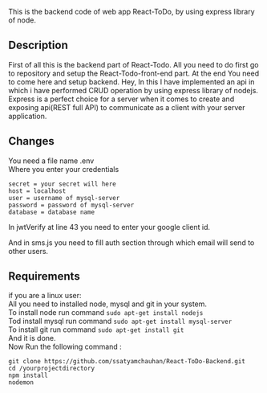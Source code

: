 This is the backend code of web app React-ToDo, by using express library of node.

## Description
First of all this is the backend part of React-Todo. All you need to do first go to repository and setup the React-Todo-front-end part. At the end You need to come here and setup backend. 
Hey, In this I have implemented an api in which i have performed CRUD operation by using express library of nodejs.
Express is a perfect choice for a server when it comes to create and exposing api(REST full API) to communicate as a client with your server application.

## Changes
You need a file name .env<br>
Where you enter your credentials<br>
```
secret = your secret will here
host = localhost
user = username of mysql-server
password = password of mysql-server
database = database name
```
In jwtVerify at line 43 you need to enter your google client id. <br>

And in sms.js you need to fill auth section through which email will send to other users.

## Requirements
if you are a linux user:<br>
All you need to installed node, mysql and git in your system. <br>
To install node run command ```sudo apt-get install nodejs```<br>
Tod install mysql run command ```sudo apt-get install mysql-server```<br>
To install git run command ```sudo apt-get install git```<br>
And it is done.<br>
Now Run the following command : <br>
```
git clone https://github.com/ssatyamchauhan/React-ToDo-Backend.git
cd /yourprojectdirectory
npm install 
nodemon
```

